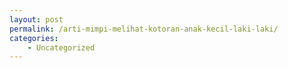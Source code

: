 ```yaml
---
layout: post
permalink: /arti-mimpi-melihat-kotoran-anak-kecil-laki-laki/
categories:
    - Uncategorized
---
```


